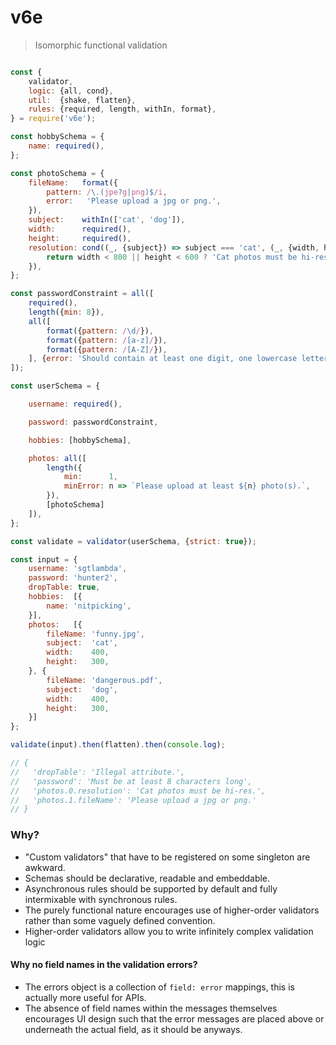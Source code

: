 # v6e

> Isomorphic functional validation

```js

const {
    validator,
    logic: {all, cond},
    util:  {shake, flatten},
    rules: {required, length, withIn, format},
} = require('v6e');

const hobbySchema = {
    name: required(),
};

const photoSchema = {
    fileName:   format({
        pattern: /\.(jpe?g|png)$/i,
        error:   'Please upload a jpg or png.',
    }),
    subject:    withIn(['cat', 'dog']),
    width:      required(),
    height:     required(),
    resolution: cond((_, {subject}) => subject === 'cat', (_, {width, height}) => {
        return width < 800 || height < 600 ? 'Cat photos must be hi-res.' : null;
    }),
};

const passwordConstraint = all([
    required(),
    length({min: 8}),
    all([
        format({pattern: /\d/}),
        format({pattern: /[a-z]/}),
        format({pattern: /[A-Z]/}),
    ], {error: 'Should contain at least one digit, one lowercase letter and one uppercase letter.'}),
]);

const userSchema = {

    username: required(),

    password: passwordConstraint,

    hobbies: [hobbySchema],

    photos: all([
        length({
            min:      1,
            minError: n => `Please upload at least ${n} photo(s).`,
        }),
        [photoSchema]
    ]),
};

const validate = validator(userSchema, {strict: true});

const input = {
    username: 'sgtlambda',
    password: 'hunter2',
    dropTable: true,
    hobbies:  [{
        name: 'nitpicking',
    }],
    photos:   [{
        fileName: 'funny.jpg',
        subject:  'cat',
        width:    400,
        height:   300,
    }, {
        fileName: 'dangerous.pdf',
        subject:  'dog',
        width:    400,
        height:   300,
    }]
};

validate(input).then(flatten).then(console.log);

// { 
//   'dropTable': 'Illegal attribute.',
//   'password': 'Must be at least 8 characters long',
//   'photos.0.resolution': 'Cat photos must be hi-res.',
//   'photos.1.fileName': 'Please upload a jpg or png.' 
// }

```

### Why?

- "Custom validators" that have to be registered on some singleton are awkward.
- Schemas should be declarative, readable and embeddable. 
- Asynchronous rules should be supported by default and fully intermixable with synchronous rules.
- The purely functional nature encourages use of higher-order validators rather than some vaguely defined convention.
- Higher-order validators allow you to write infinitely complex validation logic

#### Why no field names in the validation errors?

- The errors object is a collection of `field: error` mappings, this is actually more useful for APIs.
- The absence of field names within the messages themselves encourages UI design such that the error messages are placed above or underneath the actual field, as it should be anyways.